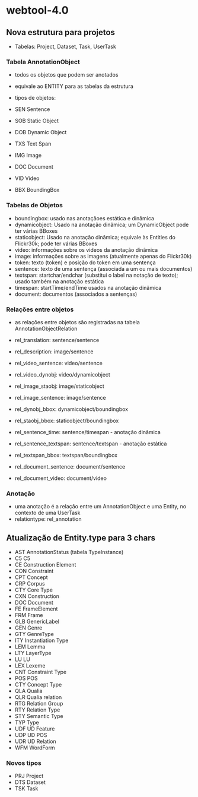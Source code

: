 # webtool-4.0


## Nova estrutura para projetos

- Tabelas: Project, Dataset, Task, UserTask

### Tabela AnnotationObject

- todos os objetos que podem ser anotados
- equivale ao ENTITY para as tabelas da estrutura
- tipos de objetos:

- SEN Sentence
- SOB Static Object
- DOB Dynamic Object
- TXS Text Span
- IMG Image
- DOC Document
- VID Video
- BBX BoundingBox


### Tabelas de Objetos

- boundingbox: usado nas anotaçãoes estática e dinâmica
- dynamicobject: Usado na anotação dinâmica; um DynamicObject pode ter várias BBoxes
- staticobject: Usado na anotação dinâmica; equivale às Entities do Flickr30k; pode ter várias BBoxes
- video: informações sobre os videos da anotação dinâmica
- image: informações sobre as imagens (atualmente apenas do Flickr30k)
- token: texto (token) e posição do token em uma sentença
- sentence: texto de uma sentença (associada a um ou mais documentos)
- textspan: startchar/endchar (substitui o label na notação de texto); usado também na anotação estática
- timespan: startTime/endTime usados na anotação dinâmica
- document: documentos (associados a sentenças)

### Relações entre objetos

- as relações entre objetos são registradas na tabela AnnotationObjectRelation

- rel_translation: sentence/sentence
- rel_description: image/sentence
- rel_video_sentence: video/sentence
- rel_video_dynobj: video/dynamicobject
- rel_image_staobj: image/staticobject
- rel_image_sentence: image/sentence
- rel_dynobj_bbox: dynamicobject/boundingbox
- rel_staobj_bbox: staticobject/boundingbox
- rel_sentence_time: sentence/timespan - anotação dinâmica
- rel_sentence_textspan: sentence/textspan - anotação estática
- rel_textspan_bbox: textspan/boundingbox
- rel_document_sentence: document/sentence
- rel_document_video: document/video

### Anotação

- uma anotação é a relação entre um AnnotationObject e uma Entity, no contexto de uma UserTask
- relationtype: rel_annotation

## Atualização de Entity.type para 3 chars

- AST AnnotationStatus (tabela TypeInstance)
- C5 C5
- CE Construction Element
- CON Constraint
- CPT Concept
- CRP Corpus
- CTY Core Type
- CXN Construction
- DOC Document
- FE FrameElement
- FRM Frame
- GLB GenericLabel
- GEN Genre
- GTY GenreType
- ITY Instantiation Type
- LEM Lemma
- LTY LayerType
- LU LU
- LEX Lexeme
- CNT Constraint Type
- POS POS
- CTY Concept Type
- QLA Qualia
- QLR Qualia relation
- RTG Relation Group
- RTY Relation Type
- STY Semantic Type
- TYP Type
- UDF UD Feature
- UDP UD POS
- UDR UD Relation
- WFM WordForm

### Novos tipos

- PRJ Project
- DTS Dataset
- TSK Task



